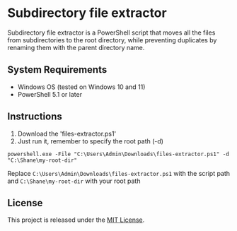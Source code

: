 # Subdirectory file extractor

Subdirectory file extractor is a PowerShell script that moves all the files from subdirectories to the root directory, while preventing duplicates by renaming them with the parent directory name.

## System Requirements

- Windows OS (tested on Windows 10 and 11)
- PowerShell 5.1 or later

## Instructions

1. Download the 'files-extractor.ps1'
2. Just run it, remember to specify the root path (-d) 

```CMD
powershell.exe -File "C:\Users\Admin\Downloads\files-extractor.ps1" -d "C:\Shane\my-root-dir"
```

Replace `C:\Users\Admin\Downloads\files-extractor.ps1` with the script path and `C:\Shane\my-root-dir` with your root path

## License

This project is released under the [MIT License](LICENSE).
